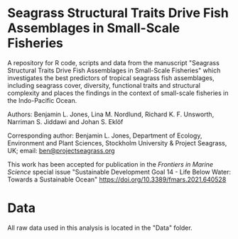 # Seagrass Structural Traits Drive Fish Assemblages in Small-Scale Fisheries
A repository for R code, scripts and data from the manuscript "Seagrass Structural Traits Drive Fish Assemblages in Small-Scale Fisheries" which investigates the best predictors of tropical seagrass fish assemblages, including seagrass cover, diversity, functional traits and structural complexity and places the findings in the context of small-scale fisheries in the Indo-Pacific Ocean.

Authors: Benjamin L. Jones, Lina M. Nordlund, Richard K. F. Unsworth, Narriman S. Jiddawi and Johan S. Eklöf

Corresponding author: Benjamin L. Jones, Department of Ecology, Environment and Plant Sciences, Stockholm University & Project Seagrass, UK; email: ben@projectseagrass.org

This work has been accepted for publication in the _Frontiers in Marine Science_ special issue "Sustainable Development Goal 14 - Life Below Water: Towards a Sustainable Ocean" https://doi.org/10.3389/fmars.2021.640528

# Data
All raw data used in this analysis is located in the "Data" folder.
